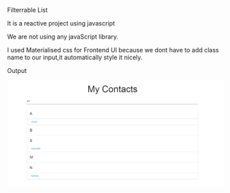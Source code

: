 Filterrable List

It is a reactive project using javascript

We are not using any javaScript library.

I used Materialised css for Frontend UI because we dont have to add class name to our input,it automatically style it nicely.

Output

<img src="Output.PNG" alt="Output">

